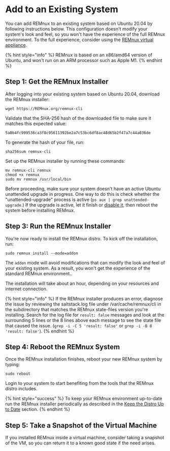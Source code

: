 # Add to an Existing System

You can add REMnux to an existing system based on Ubuntu 20.04 by following instructions below. This configuration doesn't modify your system's look and feel, so you won't have the experience of the full REMnux environment. To the full experience, consider using the [REMnux virtual appliance](get-virtual-appliance.md).

{% hint style="info" %}
REMnux is based on an x86/amd64 version of Ubuntu, and won't run on an ARM processor such as Apple M1.
{% endhint %}

## Step 1: Get the REMnux Installer <a href="#get-remnux-installer" id="get-remnux-installer"></a>

After logging into your existing system based on Ubuntu 20.04, download the REMnux installer:

```
wget https://REMnux.org/remnux-cli
```

Validate that the SHA-256 hash of the downloaded file to make sure it matches this expected value:

```
5a0b4fc999536ca3f8c95611392be2a7c53bc6df8ac48d65b2f47a7c44a036de
```

To generate the hash of your  file, run:

```
sha256sum remnux-cli
```

Set up the REMnux installer by running these commands:

```
mv remnux-cli remnux
chmod +x remnux
sudo mv remnux /usr/local/bin
```

Before proceeding, make sure your system doesn't have an active Ubuntu unattended upgrade in progress. One way to do this is check whether the "unattended-upgrade" process is active (`ps aux | grep unattended-upgrade`.) If the upgrade is active, let it finish or [disable it](https://askubuntu.com/questions/1098757/ubuntu-18-10-unattended-upgrades-shutdown-wait-for-signal#1099258), then reboot the system before installing REMnux.

## Step 3: Run the REMnux Installer <a href="#run-remnux-installer" id="run-remnux-installer"></a>

You're now ready to install the REMnux distro. To kick off the installation, run:

```
sudo remnux install --mode=addon
```

The `addon` mode will avoid modifications that can modify the look and feel of your existing system. As a result, you won't get the experience of the standard REMnux environment..

The installation will take about an hour, depending on your resources and internet connection.

{% hint style="info" %}
If the REMnux installer produces an error, diagnose the issue by reviewing the saltstack.log file under /var/cache/remnux/cli in the subdirectory that matches the REMnux state-files version you're installing. Search for the log file for `result: false` messages and look at the surrounding 5 lines or the 8 lines above each message to see the state file that caused the issue. (`grep -i -C 5 'result: false'` or `grep -i -B 8 'result: false'`).
{% endhint %}

## Step 4: Reboot the  REMnux System <a href="#reboot-remnux" id="reboot-remnux"></a>

Once the REMnux installation finishes, reboot your new REMnux system by typing:

```
sudo reboot
```

Login to your system to start benefiting from the tools that the REMnux distro includes.

{% hint style="success" %}
To keep your REMnux environment up-to-date run the REMnux installer periodically as described in the [Keep the Distro Up to Date](keep-the-distro-up-to-date.md) section.
{% endhint %}

## Step 5: Take a Snapshot of the Virtual Machine <a href="#take-snapshot" id="take-snapshot"></a>

If you installed REMnux inside a virtual machine, consider taking a snapshot of the VM, so you can return it to a known good state if the need arises.
